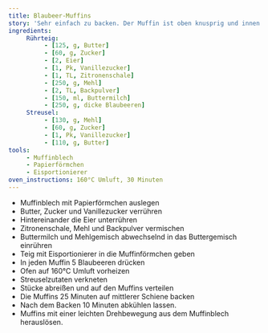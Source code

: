```yaml
---
title: Blaubeer-Muffins
story: 'Sehr einfach zu backen. Der Muffin ist oben knusprig und innen drin luftig, weich und saftig. Die Kruste ist etwas süßer als der Rest. Ergibt 12 Muffins. Hinweis: Die Muffins sind relativ groß. Verwendet man zwei Drittel der Menge (und ein L Ei anstelle der 2 M Eier) ergibt das 12 kleine Muffins.'
ingredients:
     Rührteig:
          - [125, g, Butter]
          - [60, g, Zucker]
          - [2, Eier]
          - [1, Pk, Vanillezucker]
          - [1, TL, Zitronenschale]
          - [250, g, Mehl]
          - [2, TL, Backpulver]
          - [150, ml, Buttermilch]
          - [250, g, dicke Blaubeeren]
     Streusel:
          - [130, g, Mehl]
          - [60, g, Zucker]
          - [1, Pk, Vanillezucker]
          - [110, g, Butter]
tools:
     - Muffinblech
     - Papierförmchen
     - Eisportionierer
oven_instructions: 160°C Umluft, 30 Minuten
---
```


* Muffinblech mit Papierförmchen auslegen
* Butter, Zucker und Vanillezucker verrühren
* Hintereinander die Eier unterrühren
* Zitronenschale, Mehl und Backpulver vermischen
* Buttermilch und Mehlgemisch abwechselnd in das Buttergemisch einrühren
* Teig mit Eisportionierer in die Muffinförmchen geben
* In jeden Muffin 5 Blaubeeren drücken
* Ofen auf 160°C Umluft vorheizen
* Streuselzutaten verkneten
* Stücke abreißen und auf den Muffins verteilen
* Die Muffins 25 Minuten auf mittlerer Schiene backen
* Nach dem Backen 10 Minuten abkühlen lassen.
* Muffins mit einer leichten Drehbewegung aus dem Muffinblech herauslösen.
